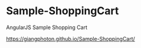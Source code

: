 # Sample-ShoppingCart
AngularJS Sample Shopping Cart

https://giangphoton.github.io/Sample-ShoppingCart/
